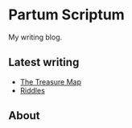 # Partum Scriptum

My writing blog.

## Latest writing

* [The Treasure Map](articles/20210926-treasure-map)
* [Riddles](articles/20210926-riddles)

## About

